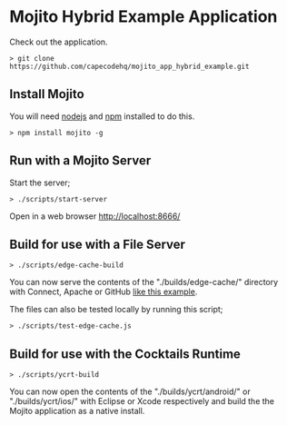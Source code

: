 # Mojito Hybrid Example Application

Check out the application.

    > git clone https://github.com/capecodehq/mojito_app_hybrid_example.git

## Install Mojito

You will need [nodejs](http://nodejs.org/) and [npm](https://npmjs.org/) installed to do this.

	> npm install mojito -g

## Run with a Mojito Server

Start the server;

    > ./scripts/start-server

Open in a web browser [http://localhost:8666/](http://localhost:8666/)

## Build for use with a File Server

	> ./scripts/edge-cache-build

You can now serve the contents of the "./builds/edge-cache/" directory with Connect, Apache or GitHub [like this example](http://ricallinson.github.com/mojito_app_hybrid_example/).

The files can also be tested locally by running this script;

	> ./scripts/test-edge-cache.js

## Build for use with the Cocktails Runtime

	> ./scripts/ycrt-build

You can now open the contents of the "./builds/ycrt/android/" or "./builds/ycrt/ios/" with Eclipse or Xcode respectively and build the the Mojito application as a native install.
